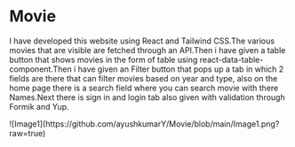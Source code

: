 <h1>Movie</h1>
<p>I have developed this website using React and Tailwind CSS.The various movies that are visible are fetched through an API.Then i have given a table button that shows movies in the form of table using react-data-table-component.Then i have given an Filter button that pops up a tab in which 2 fields are there that can filter movies based on year and type, also on the home page there is a search field where you can search movie with there Names.Next there is sign in and login tab also given with validation through Formik and Yup.</p>
![Image1](https://github.com/ayushkumarY/Movie/blob/main/Image1.png?raw=true)

